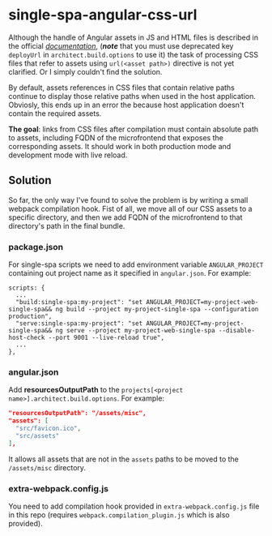 # single-spa-angular-css-url

Although the handle of Angular assets in JS and HTML files is described in the
official
*[documentation](https://single-spa.js.org/docs/ecosystem-angular.html#angular-assets)*,
(***note*** that you must use deprecated key `deployUrl` in
`architect.build.options` to use it)
the task of processing CSS files that refer to assets using `url(<asset path>)`
directive is not yet clarified. Or I simply couldn't find the solution.

By default, assets references in CSS files that contain relative paths continue
to display those relative paths when used in the host application. Obviosly,
this ends up in an error the because host application doesn't contain the
required assets.

**The goal**: links from CSS files after compilation must contain absolute
path to assets, including FQDN of the microfrontend that exposes the
corresponding assets. It should work in both production mode and development
mode with live reload.

## Solution

So far, the only way I've found to solve the problem is by writing a small
webpack compilation hook. Fist of all, we move all of our CSS assets to a
specific directory, and then we add FQDN of the microfrontend to that
directory's path in the final bundle.

### package.json

For single-spa scripts we need to add environment variable `ANGULAR_PROJECT`
containing out project name as it specified in `angular.json`. For example:

```
scripts: {
  ...
  "build:single-spa:my-project": "set ANGULAR_PROJECT=my-project-web-single-spa&& ng build --project my-project-single-spa --configuration production",
  "serve:single-spa:my-project": "set ANGULAR_PROJECT=my-project-single-spa&& ng serve --project my-project-web-single-spa --disable-host-check --port 9001 --live-reload true",
  ...
},
```

### angular.json

Add **resourcesOutputPath** to the
`projects[<project name>].architect.build.options`. For example:
```json
"resourcesOutputPath": "/assets/misc",
"assets": [
  "src/favicon.ico",
  "src/assets"
],
```
It allows all assets that are not in the `assets` paths to be moved to the
`/assets/misc` directory.

### extra-webpack.config.js

You need to add compilation hook provided in `extra-webpack.config.js` file
in this repo (requires `webpack.compilation_plugin.js` which is also provided).
